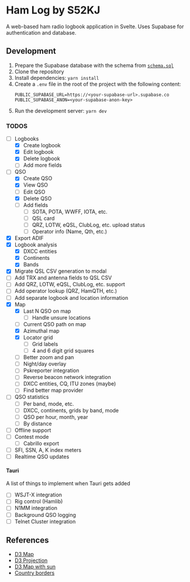 # Ham Log by S52KJ

A web-based ham radio logbook application in Svelte. Uses Supabase for authentication and database.

## Development

1. Prepare the Supabase database with the schema from [`schema.sql`](supabase/schema.sql)
2. Clone the repository
3. Install dependencies: `yarn install`
4. Create a `.env` file in the root of the project with the following content:
   ```
   PUBLIC_SUPABASE_URL=https://<your-supabase-url>.supabase.co
   PUBLIC_SUPABASE_ANON=<your-supabase-anon-key>
   ```
5. Run the development server: `yarn dev`

### TODOS

- [ ] Logbooks
  - [x] Create logbook
  - [x] Edit logbook
  - [x] Delete logbook
  - [ ] Add more fields
- [ ] QSO
  - [x] Create QSO
  - [x] View QSO
  - [ ] Edit QSO
  - [x] Delete QSO
  - [ ] Add fields
    - [ ] SOTA, POTA, WWFF, IOTA, etc.
    - [ ] QSL card
    - [ ] QRZ, LOTW, eQSL, ClubLog, etc. upload status
    - [ ] Operator info (Name, Qth, etc.)
- [x] Export ADIF
- [x] Logbook analysis
  - [x] DXCC entities
  - [x] Continents
  - [x] Bands
- [x] Migrate QSL CSV generation to modal
- [ ] Add TRX and antenna fields to QSL CSV
- [ ] Add QRZ, LOTW, eQSL, ClubLog, etc. support
- [ ] Add operator lookup (QRZ, HamQTH, etc.)
- [ ] Add separate logbook and location information
- [x] Map
  - [x] Last N QSO on map
    - [ ] Handle unsure locations
  - [ ] Current QSO path on map
  - [x] Azimuthal map
  - [x] Locator grid
    - [ ] Grid labels
    - [ ] 4 and 6 digit grid squares
  - [ ] Better zoom and pan
  - [ ] Night/day overlay
  - [ ] Pskreporter integration
  - [ ] Reverse beacon network integration
  - [ ] DXCC entities, CQ, ITU zones (maybe)
  - [ ] Find better map provider
- [ ] QSO statistics
  - [ ] Per band, mode, etc.
  - [ ] DXCC, continents, grids by band, mode
  - [ ] QSO per hour, month, year
  - [ ] By distance
- [ ] Offline support
- [ ] Contest mode
  - [ ] Cabrillo export
- [ ] SFI, SSN, A, K index meters
- [ ] Realtime QSO updates

#### Tauri

A list of things to implement when Tauri gets added

- [ ] WSJT-X integration
- [ ] Rig control (Hamlib)
- [ ] N1MM integration
- [ ] Background QSO logging
- [ ] Telnet Cluster integration

## References

- [D3 Map](https://d3js.org/d3-geo)
- [D3 Projection](https://d3js.org/d3-geo/projection)
- [D3 Map with sun](https://observablehq.com/@d3/solar-terminator)
- [Country borders](https://github.com/topojson/world-atlas)
